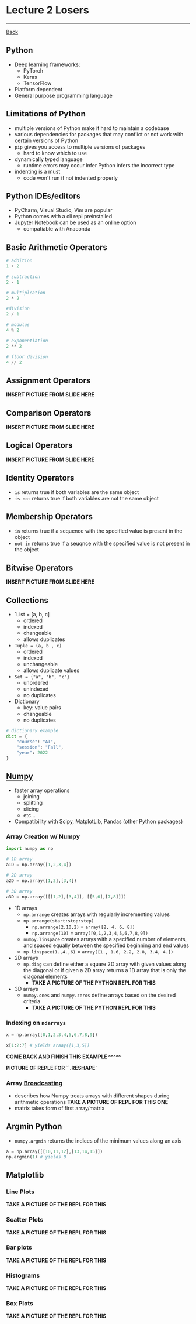 # Lecture 2 Losers
---
[Back](../README.md)

## Python
- Deep learning frameworks:
	- PyTorch
	- Keras
	- TensorFlow
- Platform dependent
- General purpose programming language

## Limitations of Python
- multiple versions of Python make it hard to maintain a codebase
- various dependencies for packages that may conflict or not work with certain versions of Python
- `pip` gives you access to multiple versions of packages
	- hard to know which to use
- dynamically typed language
	- runtime errors may occur infer Python infers the incorrect type
- indenting is a must
	- code won't run if not indented properly

## Python IDEs/editors
- PyCharm, Visual Studio, Vim are popular
- Python comes with a cli repl preinstalled
- Jupyter Notebook can be used as an online option
	- compatiable with Anaconda

## Basic Arithmetic Operators
```python
# addition
1 + 2

# subtraction
2 - 1

# multiplcation
2 * 2

#division
2 / 1

# modulus
4 % 2

# exponentiation
2 ** 2

# floor division
4 // 2
```

## Assignment Operators

**INSERT PICTURE FROM SLIDE HERE**

## Comparison Operators

**INSERT PICTURE FROM SLIDE HERE**

## Logical Operators

**INSERT PICTURE FROM SLIDE HERE**

## Identity Operators
- `is` returns true if both variables are the same object
- `is not` returns true if both variables are not the same object

## Membership Operators
- `in` returns true if a sequence with the specified value is present in the object
- `not in` returns true if a seuqnce with the specified value is not present in the object

## Bitwise Operators
**INSERT PICTURE FROM SLIDE HERE**

## Collections
- `List = [a, b, c]
	- ordered
	- indexed
	- changeable
	- allows duplicates
- `Tuple = (a, b , c)`
	- ordered
	- indexed
	- unchangeable
	- allows duplicate values
- `Set = {"a", "b", "c"}`
	- unordered
	- unindexed
	- no duplicates
- Dictionary
	- key: value pairs
	- changeable
	- no duplicates
```python
# dictionary example
dict = {
	"course": "AI",
	"session": "Fall",
	"year": 2022
}
```

## [Numpy](https://numpy.org/)
- faster array operations
	- joining
	- splitting
	- slicing
	- etc...
- Compatibility with Scipy, MatplotLib, Pandas (other Python packages)

### Array Creation w/ Numpy
```python
import numpy as np

# 1D array
a1D = np.array([1,2,3,4])

# 2D array
a2D = np.array([1,2],[3,4])

# 3D array
a3D = np.array([[[1,2],[3,4]], [[5,6],[7,8]]])
```

- 1D arrays
	- `np.arrange` creates arrays with regularly incrementing values
	- `np.arrange(start:stop:step)`
		- `np.arrange(2,10,2)` = `array([2, 4, 6, 8])`
		- `np.arrange(10)` = `array([0,1,2,3,4,5,6,7,8,9])`
	- `numpy.linspace` creates arrays with a specified number of elements, and spaced equally between the specified beginning and end values
	- `np.linspace(1.,4.,6)` = `array([1., 1.6, 2.2, 2.8, 3.4, 4.])`
- 2D arrays
	- `np.diag` can define either a square 2D array with given values along the diagonal or if given a 2D array returns a 1D array that is only the diagonal elements
		- **TAKE A PICTURE OF THE PYTHON REPL FOR THIS**
- 3D arrays
	- `numpy.ones` and `numpy.zeros` define arrays based on the desired criteria
		- **TAKE A PICTURE OF THE PYTHON REPL FOR THIS**

### Indexing on `ndarrays`
```python
x = np.array([0,1,2,3,4,5,6,7,8,9])

x[1:2:7] # yields araay([1,3,5])
```
**COME BACK AND FINISH THIS EXAMPLE ^^^^^**

**PICTURE OF REPLE FOR ``.RESHAPE`**

### Array [Broadcasting](https://numpy.org/doc/stable/user/basics.broadcasting.html)
- describes how Numpy treats arrays with different shapes during arithmetic operations
**TAKE A PICTURE OF REPL FOR THIS ONE**
- matrix takes form of first array/matrix


## Argmin Python
- `numpy.argmin` returns the indices of the minimum values along an axis
```python
a = np.array([[10,11,12],[13,14,15]])
np.argmin(1) # yields 0
```

## Matplotlib
### Line Plots
**TAKE A PICTURE OF THE REPL FOR THIS**

### Scatter Plots
**TAKE A PICTURE OF THE REPL FOR THIS**

### Bar plots
**TAKE A PICTURE OF THE REPL FOR THIS**

### Histograms
**TAKE A PICTURE OF THE REPL FOR THIS**

### Box Plots
**TAKE A PICTURE OF THE REPL FOR THIS**

